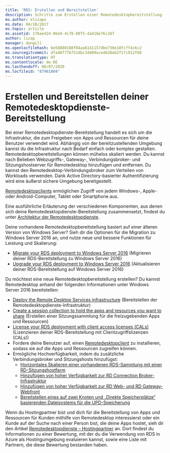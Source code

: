 ```yaml
---
title: 'RDS: Erstellen und Bereitstellen'
description: Schritte zum Erstellen einer Remotedesktopbereitstellung
ms.author: elizapo
ms.date: 04/18/2017
ms.topic: article
ms.assetid: 176ae424-96e9-4c78-88f5-da418e76c3d7
author: lizap
manager: dongill
ms.openlocfilehash: be58880108f84aa6141157dbe730e18fcff4c6c2
ms.sourcegitcommit: dfa48f77b751dbc34409aced628eb2f17c912f08
ms.translationtype: HT
ms.contentlocale: de-DE
ms.lasthandoff: 08/07/2020
ms.locfileid: "87961804"
---
```

# <a name="build-and-deploy-your-remote-desktop-services-deployment"></a>Erstellen und Bereitstellen deiner Remotedesktopdienste-Bereitstellung

Bei einer Remotedesktopdienste-Bereitstellung handelt es sich um die Infrastruktur, die zum Freigeben von Apps und Ressourcen für deine Benutzer verwendet wird. Abhängig von der bereitzustellenden Umgebung kannst du die Infrastruktur nach Bedarf einfach oder komplex gestalten. Remotedesktopbereitstellungen können mühelos skaliert werden. Du kannst nach Belieben Webzugriffs-, Gateway-, Verbindungsbroker- und Sitzungshostserver für Remotedesktop hinzufügen und entfernen. Du kannst den Remotedesktop-Verbindungsbroker zum Verteilen von Workloads verwenden. Dank Active Directory-basierter Authentifizierung wird eine äußerst sichere Umgebung bereitgestellt.

[Remotedesktopclients](clients/remote-desktop-clients.md) ermöglichen Zugriff von jedem Windows-, Apple- oder Android-Computer, Tablet oder Smartphone aus.

Eine ausführliche Erläuterung der verschiedenen Komponenten, aus denen sich deine Remotedesktopdienste-Bereitstellung zusammensetzt, findest du unter [Architektur der Remotedesktopdienste](desktop-hosting-logical-architecture.md).

Deine vorhandene Remotedesktopbereitstellung basiert auf einer älteren Version von Windows Server? Sieh dir die Optionen für die Migration zu Windows Server 2016 an, und nutze neue und bessere Funktionen für Leistung und Skalierung:

- [Migrate your RDS deployment to Windows Server 2016](migrate-rds-role-services.md) (Migrieren deiner RDS-Bereitstellung zu Windows Server 2016)
- [Upgrade your RDS deployment to Windows Server 2016](./upgrade-to-rds.md) (Aktualisieren deiner RDS-Bereitstellung auf Windows Server 2016)

Du möchtest eine neue Remotedesktopbereitstellung erstellen? Du kannst Remotedesktop anhand der folgenden Informationen unter Windows Server 2016 bereitstellen:

- [Deploy the Remote Desktop Services infrastructure](rds-deploy-infrastructure.md) (Bereitstellen der Remotedesktopdienste-Infrastruktur)
- [Create a session collection to hold the apps and resources you want to share](rds-create-collection.md) (Erstellen einer Sitzungssammlung für die freizugebenden Apps und Ressourcen)
- [License your RDS deployment with client access licenses (CALs)](rds-client-access-license.md) (Lizenzieren deiner RDS-Bereitstellung mit Clientzugriffslizenzen (CALs))
- Fordere deine Benutzer auf, einen [Remotedesktopclient](clients/remote-desktop-clients.md) zu installieren, sodass sie auf die Apps und Ressourcen zugreifen können.
- Ermögliche Hochverfügbarkeit, indem du zusätzliche Verbindungsbroker und Sitzungshosts hinzufügst:
   - [Horizontales Skalieren einer vorhandenen RDS-Sammlung mit einer RD-Sitzungshostfarm](rds-scale-rdsh-farm.md)
   - [Hinzufügen von hoher Verfügbarkeit zur RD Connection Broker-Infrastruktur](rds-connection-broker-cluster.md)
   - [Hinzufügen von hoher Verfügbarkeit zur RD Web- und RD Gateway-Webfront](rds-rdweb-gateway-ha.md)
   - [Bereitstellen eines auf zwei Knoten und „Direkte Speicherplätze“ basierenden Dateisystems für die UPD-Speicherung](rds-storage-spaces-direct-deployment.md)


Wenn du Hostingpartner bist und dich für die Bereitstellung von Apps und Ressourcen für Kunden mithilfe von Remotedesktop interessierst oder ein Kunde auf der Suche nach einer Person bist, die deine Apps hostet, sieh dir den Artikel [Remotedesktopdienste – Hostingpartner](rds-hosting-partners.md) an. Dort findest du Informationen zu einer Bewertung, mit der du die Verwendung von RDS in Azure als Hostingumgebung evaluieren kannst, sowie eine Liste mit Partnern, die diese Bewertung bestanden haben.
